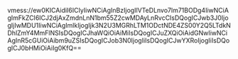vmess://ew0KICAidiI6ICIyIiwNCiAgInBzIjogIlVTeDLnvo7lm71BODg4IiwNCiAgImFkZCI6ICJ2djAxZmdnLnN1bm55Z2cwMDAyLnRvcCIsDQogICJwb3J0IjogIjIwMDU1IiwNCiAgImlkIjogIjk3N2U3MGRhLTM1ODctNDE4ZS00Y2Q5LTdkNDhlZmY4MmFlNSIsDQogICJhaWQiOiAiMiIsDQogICJuZXQiOiAidGNwIiwNCiAgInR5cGUiOiAibm9uZSIsDQogICJob3N0IjogIiIsDQogICJwYXRoIjogIiIsDQogICJ0bHMiOiAiIg0KfQ==

